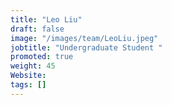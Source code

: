 ```yaml
---
title: "Leo Liu"
draft: false
image: "/images/team/LeoLiu.jpeg"
jobtitle: "Undergraduate Student "
promoted: true
weight: 45
Website:
tags: []
---
```

